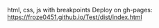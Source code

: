 html, css, js with breakpoints
Deploy on gh-pages:
https://froze0451.github.io/Test/dist/index.html
